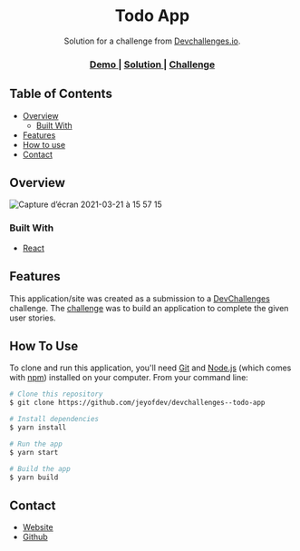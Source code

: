 <!-- Please update value in the {}  -->

<h1 align="center">Todo App</h1>

<div align="center">
   Solution for a challenge from  <a href="http://devchallenges.io" target="_blank">Devchallenges.io</a>.
</div>

<div align="center">
  <h3>
    <a href="https://jeyofdev.github.io/devchallenges--todo-app/">
      Demo
    </a>
    <span> | </span>
    <a href="https://github.com/jeyofdev/devchallenges--todo-app">
      Solution
    </a>
    <span> | </span>
    <a href="https://devchallenges.io/challenges/hH6PbOHBdPm6otzw2De5">
      Challenge
    </a>
  </h3>
</div>

<!-- TABLE OF CONTENTS -->

## Table of Contents

- [Overview](#overview)
  - [Built With](#built-with)
- [Features](#features)
- [How to use](#how-to-use)
- [Contact](#contact)

<!-- OVERVIEW -->

## Overview

![Capture d’écran 2021-03-21 à 15 57 15](https://user-images.githubusercontent.com/46073105/111909578-23f8d100-8a5e-11eb-929b-e0e36aa9b289.png)

### Built With

- [React](https://reactjs.org/)

## Features

This application/site was created as a submission to a [DevChallenges](https://devchallenges.io/challenges) challenge. The [challenge](https://devchallenges.io/challenges/hH6PbOHBdPm6otzw2De5) was to build an application to complete the given user stories.

## How To Use

<!-- Example: -->

To clone and run this application, you'll need [Git](https://git-scm.com) and [Node.js](https://nodejs.org/en/download/) (which comes with [npm](http://npmjs.com)) installed on your computer. From your command line:

```bash
# Clone this repository
$ git clone https://github.com/jeyofdev/devchallenges--todo-app

# Install dependencies
$ yarn install

# Run the app
$ yarn start

# Build the app
$ yarn build
```

## Contact

- [Website](https://jeremy-gregoire.netlify.app/)
- [Github](https://github.com/jeyofdev)

